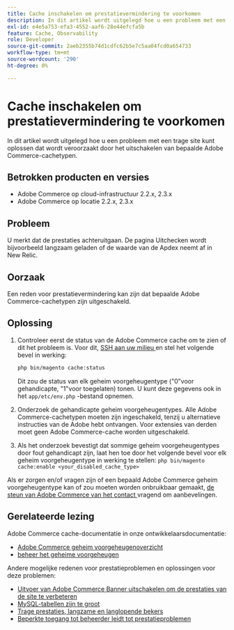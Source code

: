 ```yaml
---
title: Cache inschakelen om prestatievermindering te voorkomen
description: In dit artikel wordt uitgelegd hoe u een probleem met een trage site kunt oplossen dat wordt veroorzaakt door het uitschakelen van bepaalde Adobe Commerce-cachetypen.
exl-id: e4e5a753-efa3-4552-aaf6-28e44efcfa5b
feature: Cache, Observability
role: Developer
source-git-commit: 2aeb2355b74d1cdfc62b5e7c5aa04fcd0a654733
workflow-type: tm+mt
source-wordcount: '290'
ht-degree: 0%

---
```


# Cache inschakelen om prestatievermindering te voorkomen

In dit artikel wordt uitgelegd hoe u een probleem met een trage site kunt oplossen dat wordt veroorzaakt door het uitschakelen van bepaalde Adobe Commerce-cachetypen.

## Betrokken producten en versies

* Adobe Commerce op cloud-infrastructuur 2.2.x, 2.3.x
* Adobe Commerce op locatie 2.2.x, 2.3.x

## Probleem

U merkt dat de prestaties achteruitgaan. De pagina Uitchecken wordt bijvoorbeeld langzaam geladen of de waarde van de Apdex neemt af in New Relic.

## Oorzaak

Een reden voor prestatievermindering kan zijn dat bepaalde Adobe Commerce-cachetypen zijn uitgeschakeld.

## Oplossing

1. Controleer eerst de status van de Adobe Commerce cache om te zien of dit het probleem is. Voor dit, [ SSH aan uw milieu ](https://experienceleague.adobe.com/nl/docs/commerce-cloud-service/user-guide/develop/secure-connections#ssh) en stel het volgende bevel in werking:

   ```bash
   php bin/magento cache:status
   ```

   Dit zou de status van elk geheim voorgeheugentype (&quot;0&quot;voor gehandicapte, &quot;1&quot;voor toegelaten) tonen. U kunt deze gegevens ook in het `app/etc/env.php` -bestand opnemen.

1. Onderzoek de gehandicapte geheim voorgeheugentypes. Alle Adobe Commerce-cachetypen moeten zijn ingeschakeld, tenzij u alternatieve instructies van de Adobe hebt ontvangen. Voor extensies van derden moet geen Adobe Commerce-cache worden uitgeschakeld.
1. Als het onderzoek bevestigt dat sommige geheim voorgeheugentypes door fout gehandicapt zijn, laat hen toe door het volgende bevel voor elk geheim voorgeheugentype in werking te stellen: `php bin/magento cache:enable <your_disabled_cache_type>`

Als er zorgen en/of vragen zijn of een bepaald Adobe Commerce geheim voorgeheugentype kan of zou moeten worden onbruikbaar gemaakt, [ de steun van Adobe Commerce van het contact ](/help/help-center-guide/help-center/magento-help-center-user-guide.md#submit-ticket) vragend om aanbevelingen.

## Gerelateerde lezing

Adobe Commerce cache-documentatie in onze ontwikkelaarsdocumentatie:

* [ Adobe Commerce geheim voorgeheugenoverzicht ](https://developer.adobe.com/commerce/frontend-core/guide/caching/)
* [ beheer het geheime voorgeheugen ](https://experienceleague.adobe.com/nl/docs/commerce-operations/configuration-guide/cli/manage-cache)

Andere mogelijke redenen voor prestatieproblemen en oplossingen voor deze problemen:

* [Uitvoer van Adobe Commerce Banner uitschakelen om de prestaties van de site te verbeteren](/help/troubleshooting/miscellaneous/disable-magento-banner-output-to-improve-site-performance.md)
* [MySQL-tabellen zijn te groot](/help/troubleshooting/database/mysql-tables-are-too-large.md)
* [Trage prestaties, langzame en langlopende bekers](/help/troubleshooting/miscellaneous/slow-performance-slow-and-long-running-crons.md)
* [Beperkte toegang tot beheerder leidt tot prestatieproblemen](/help/troubleshooting/miscellaneous/restricted-admin-access-causing-performance-issues.md)
